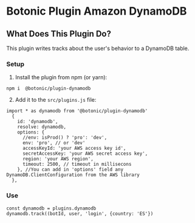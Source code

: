 # Botonic Plugin Amazon DynamoDB

## What Does This Plugin Do?

This plugin writes tracks about the user's behavior to a DynamoDB table.

### Setup

1. Install the plugin from npm (or yarn):

```
npm i  @botonic/plugin-dynamodb
```

2. Add it to the `src/plugins.js` file: 

```
import * as dynamodb from '@botonic/plugin-dynamodb'
  {
    id: 'dynamodb',
    resolve: dynamodb,
    options: {
      //env: isProd() ? 'pro': 'dev',
      env: 'pro', // or 'dev'
      accessKeyId: 'your AWS access key id',
      secretAccessKey: 'your AWS secret access key',
      region: 'your AWS region',
      timeout: 2500, // timeout in millisecons
    }, //You can add in 'options' field any DynamoDB.ClientConfiguration from the AWS library
  },
```

### Use


```
const dynamodb = plugins.dynamodb
dynamodb.track((botId, user, 'login', {country: 'ES'})
```
